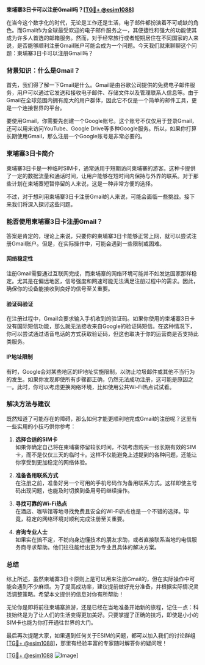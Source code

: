 **柬埔寨3日卡可以注册Gmail吗？[[TG💪+ @esim1088](https://t.me/s/esim1088)]**

在当今这个数字化的时代，无论是工作还是生活，电子邮件都扮演着不可或缺的角色。而Gmail作为全球最受欢迎的电子邮件服务之一，其便捷性和强大的功能使其成为许多人首选的邮箱服务。然而，对于经常旅行或者短期居住在不同国家的人来说，是否能够顺利注册Gmail账户可能会成为一个问题。今天我们就来聊聊这个问题：柬埔寨3日卡可以注册Gmail吗？

### **背景知识：什么是Gmail？**

首先，我们得了解一下Gmail是什么。Gmail是由谷歌公司提供的免费电子邮件服务，用户可以通过它发送和接收电子邮件、存储文件以及管理联系人信息等。由于Gmail在全球范围内拥有庞大的用户群体，因此它不仅是一个简单的邮件工具，更是一个连接世界的平台。

要使用Gmail，你需要先创建一个Google账号。这个账号不仅仅用于登录Gmail，还可以用来访问YouTube、Google Drive等多种Google服务。所以，如果你打算长期使用Gmail，那么注册一个Google账号是非常必要的。

### **柬埔寨3日卡简介**

柬埔寨3日卡是一种临时SIM卡，通常适用于短期访问柬埔寨的游客。这种卡提供了一定的数据流量和通话时间，让用户能够在短时间内保持与外界的联系。对于那些计划在柬埔寨短暂停留的人来说，这是一种非常方便的选择。

不过，对于想利用柬埔寨3日卡注册Gmail的人来说，可能会面临一些挑战。接下来我们将深入探讨这些问题。

### **能否使用柬埔寨3日卡注册Gmail？**

答案是肯定的，理论上来说，只要你的柬埔寨3日卡能够正常上网，就可以尝试注册Gmail账户。但是，在实际操作中，可能会遇到一些限制或困难。

#### **网络稳定性**
注册Gmail需要通过互联网完成，而柬埔寨的网络环境可能并不如发达国家那样稳定。尤其是在偏远地区，信号强度和网速可能无法满足注册过程中的需求。因此，确保你的设备能接收到良好的信号至关重要。

#### **验证码验证**
在注册过程中，Gmail会要求输入手机收到的验证码。如果你使用的柬埔寨3日卡没有国际短信功能，那么就无法接收来自Google的验证码短信。在这种情况下，你可以尝试通过语音电话的方式获取验证码，但这也取决于你的运营商是否支持此类服务。

#### **IP地址限制**
有时，Google会对某些地区的IP地址实施限制，以防止垃圾邮件或其他不当行为的发生。如果你发现即使所有步骤都正确，仍然无法成功注册，这可能是原因之一。此时，你可以考虑更换网络环境，比如使用公共Wi-Fi热点试试看。

### **解决方法与建议**

既然知道了可能存在的障碍，那么如何才能更顺利地完成Gmail的注册呢？这里有一些实用的小技巧供你参考：

1. **选择合适的SIM卡**  
   如果你确定自己将在柬埔寨停留较长时间，不妨考虑购买一张长期有效的SIM卡，而不是仅仅三天的临时卡。这样不仅能避免上述提到的各种问题，还能让你享受到更加稳定的网络体验。

2. **准备备用联系方式**  
   在注册之前，准备好另一个可用的手机号码作为备用联系方式。这样即使主号码出现问题，也能及时切换到备用号码继续操作。

3. **寻找可靠的Wi-Fi热点**  
   在酒店、咖啡馆等地寻找免费且安全的Wi-Fi热点也是一个不错的选择。毕竟，稳定的网络环境对顺利完成注册至关重要。

4. **咨询专业人士**  
   如果实在搞不定，不妨向身边懂技术的朋友求助，或者直接联系当地的电信服务商寻求帮助。他们往往能给出更为专业且具体的解决方案。

### **总结**

综上所述，虽然柬埔寨3日卡原则上是可以用来注册Gmail的，但在实际操作中可能会遇到不少麻烦。为了提高成功率，建议提前做好充分准备，并根据实际情况灵活调整策略。希望本文提供的信息对你有所帮助！

无论你是即将前往柬埔寨旅游，还是已经在当地准备开始新的旅程，记住一点：科技始终是为了让人们的生活变得更加美好。只要掌握了正确的技巧，即使是小小的SIM卡也能为你打开通往世界的大门。

最后再次提醒大家，如果遇到任何关于ESIM的问题，都可以加入我们的讨论群组[[TG💪+ @esim1088](https://t.me/s/esim1088)]，那里有经验丰富的专家随时解答你的疑问哦！

[[TG💪+ @esim1088](https://t.me/s/esim1088) ![Image](https://i.postimg.cc/4NQfJmqS/Snipaste-2025-05-13-00-14-12.png)]